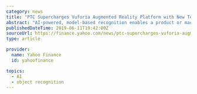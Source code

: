 ```yaml
---
category: news
title: "PTC Supercharges Vuforia Augmented Reality Platform with New Technology, Acquisition, Customers, and Collaborations"
abstract: "AI-powered, model-based recognition enables a product or machine to be recognized ... up-to-date digital equivalent or proxy of an object, space, or process). The collaborative solution provides customers an easy way to scan their facility and convert ..."
publishedDateTime: 2019-06-11T19:42:00Z
sourceUrl: https://finance.yahoo.com/news/ptc-supercharges-vuforia-augmented-reality-193000575.html
type: article

provider:
  name: Yahoo Finance
  id: yahoofinance

topics:
  - AI
  - object recognition
---
```

